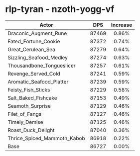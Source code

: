 # rlp-tyran - nzoth-yogg-vf
| Actor | DPS | Increase |
|---|:---:|:---:|
|Draconic_Augment_Rune|87469|0.86%|
|Fated_Fortune_Cookie|87372|0.74%|
|Great_Cerulean_Sea|87279|0.64%|
|Sizzling_Seafood_Medley|87274|0.63%|
|Thousandbone_Tongueslicer|87257|0.61%|
|Revenge_Served_Cold|87241|0.59%|
|Aromatic_Seafood_Platter|87239|0.59%|
|Feisty_Fish_Sticks|87229|0.58%|
|Salt_Baked_Fishcake|87153|0.49%|
|Seamoth_Surprise|87129|0.46%|
|Filet_of_Fangs|87127|0.46%|
|Timely_Demise|87125|0.46%|
|Roast_Duck_Delight|87040|0.36%|
|Thrice_Spiced_Mammoth_Kabob|86918|0.22%|
|Base|86727|0.00%|
